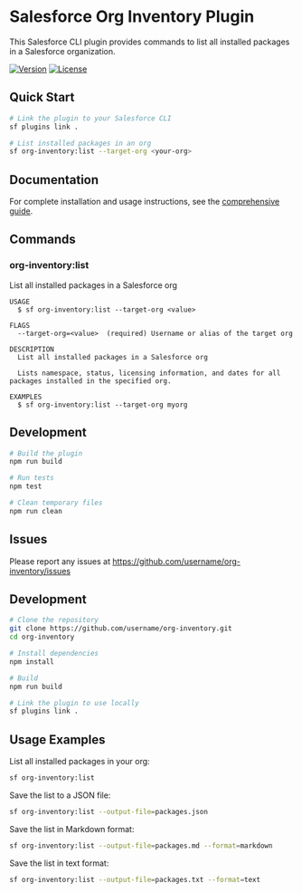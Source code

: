# Salesforce Org Inventory Plugin

This Salesforce CLI plugin provides commands to list all installed packages in a Salesforce organization.

[![Version](https://img.shields.io/npm/v/org-inventory.svg)](https://npmjs.org/package/org-inventory)
[![License](https://img.shields.io/npm/l/org-inventory.svg)](https://github.com/username/org-inventory/blob/main/package.json)

## Quick Start

```bash
# Link the plugin to your Salesforce CLI
sf plugins link .

# List installed packages in an org
sf org-inventory:list --target-org <your-org>
```

## Documentation

For complete installation and usage instructions, see the [comprehensive guide](docs/guide.md).

## Commands

### org-inventory:list

List all installed packages in a Salesforce org

```
USAGE
  $ sf org-inventory:list --target-org <value>

FLAGS
  --target-org=<value>  (required) Username or alias of the target org

DESCRIPTION
  List all installed packages in a Salesforce org

  Lists namespace, status, licensing information, and dates for all packages installed in the specified org.

EXAMPLES
  $ sf org-inventory:list --target-org myorg
```

## Development

```bash
# Build the plugin
npm run build

# Run tests
npm test

# Clean temporary files
npm run clean
```

## Issues

Please report any issues at https://github.com/username/org-inventory/issues

## Development

```bash
# Clone the repository
git clone https://github.com/username/org-inventory.git
cd org-inventory

# Install dependencies
npm install

# Build
npm run build

# Link the plugin to use locally
sf plugins link .
```

## Usage Examples

List all installed packages in your org:

```bash
sf org-inventory:list
```

Save the list to a JSON file:

```bash
sf org-inventory:list --output-file=packages.json
```

Save the list in Markdown format:

```bash
sf org-inventory:list --output-file=packages.md --format=markdown
```

Save the list in text format:

```bash
sf org-inventory:list --output-file=packages.txt --format=text
``` 